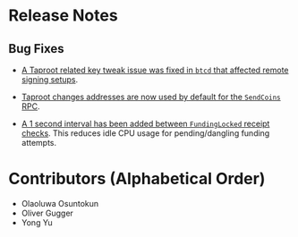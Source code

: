 # Release Notes

## Bug Fixes

* [A Taproot related key tweak issue was fixed in `btcd` that affected remote
  signing setups](https://github.com/voltagecloud/lnd/pull/7130).

* [Taproot changes addresses are now used by default for the `SendCoins`
  RPC](https://github.com/voltagecloud/lnd/pull/7193).

* [A 1 second interval has been added between `FundingLocked` receipt
  checks](https://github.com/voltagecloud/lnd/pull/7095). This reduces idle
  CPU usage for pending/dangling funding attempts.

# Contributors (Alphabetical Order)

* Olaoluwa Osuntokun
* Oliver Gugger
* Yong Yu
